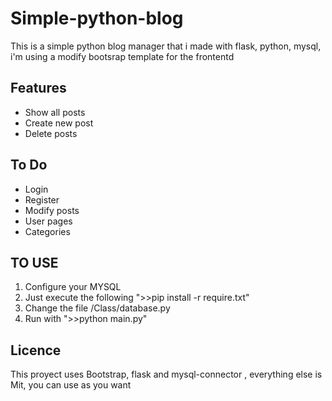 # Simple-python-blog
This is a simple python blog manager that i made with flask, python, mysql, i'm using a modify bootsrap template for the frontentd

## Features

* Show all posts
* Create new post
* Delete posts 

## To Do

* Login
* Register
* Modify posts
* User pages
* Categories 

## TO USE
1. Configure your MYSQL
2. Just execute the following
">>pip install -r require.txt"
3. Change the file /Class/database.py
4. Run with 
">>python main.py"

## Licence

This proyect uses Bootstrap, flask and mysql-connector , everything else is Mit, you can use as you want
  
